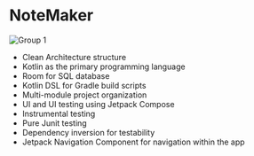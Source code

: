 
# NoteMaker

![Group 1](https://github.com/AbhijithMogaveera/NoteMaker/assets/46936065/1db8decb-ce27-4193-9c6e-7b44046d9dcc)

- Clean Architecture structure
- Kotlin as the primary programming language
- Room for SQL database
- Kotlin DSL for Gradle build scripts
- Multi-module project organization
- UI and UI testing using Jetpack Compose
- Instrumental testing
- Pure Junit testing
- Dependency inversion for testability
- Jetpack Navigation Component for navigation within the app
